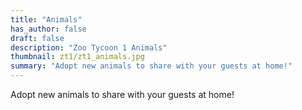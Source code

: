 ```yaml
---
title: "Animals"
has_author: false
draft: false
description: "Zoo Tycoon 1 Animals"
thumbnail: zt1/zt1_animals.jpg
summary: "Adopt new animals to share with your guests at home!"
---
```


Adopt new animals to share with your guests at home!